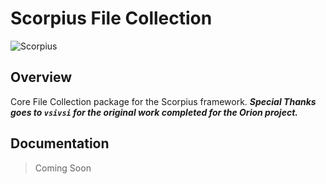 # Scorpius File Collection

![Scorpius][1]

## Overview
Core File Collection package for the Scorpius framework.
***Special Thanks goes to `vsivsi` for the original work completed for the Orion project.***

## Documentation
> Coming Soon

[1]: https://raw.githubusercontent.com/scorpiusjs/graphics/master/logos/scorpiusjs-logo.png


